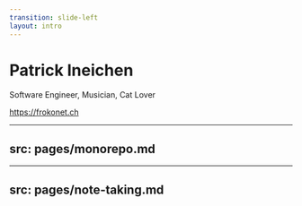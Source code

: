 ```yaml
---
transition: slide-left
layout: intro
---
```


# Patrick Ineichen

Software Engineer, Musician, Cat Lover

https://frokonet.ch

---
src: pages/monorepo.md
---

---
src: pages/note-taking.md
---
